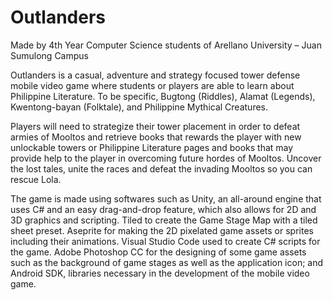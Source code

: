 # Outlanders

Made by 4th Year Computer Science students of Arellano University – Juan Sumulong Campus 

Outlanders is a casual, adventure and strategy focused tower defense mobile video game where students or players are able to learn about Philippine Literature. To be specific, Bugtong (Riddles), Alamat (Legends), Kwentong-bayan (Folktale), and Philippine Mythical Creatures. 

Players will need to strategize their tower placement in order to defeat armies of Mooltos and retrieve books that rewards the player with new unlockable towers or Philippine Literature pages and books that may provide help to the player in overcoming future hordes of Mooltos.  Uncover the lost tales, unite the races and defeat the invading Mooltos so you can rescue Lola.

The game is made using softwares such as Unity, an all-around engine that uses C# and an easy drag-and-drop feature, which also allows for 2D and 3D graphics and scripting. Tiled to create the Game Stage Map with a tiled sheet preset. Aseprite for making the 2D pixelated game assets or sprites including their animations. Visual Studio Code used to create C# scripts for the game. Adobe Photoshop CC for the designing of some game assets such as the background of game stages as well as the application icon; and Android SDK, libraries necessary in the development of the mobile video game.
